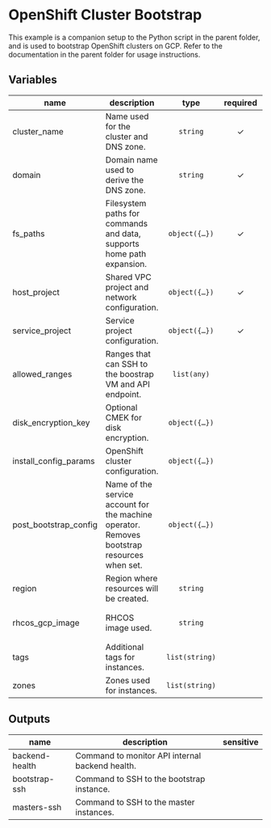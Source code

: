 # OpenShift Cluster Bootstrap

This example is a companion setup to the Python script in the parent folder, and is used to bootstrap OpenShift clusters on GCP. Refer to the documentation in the parent folder for usage instructions.

<!-- BEGIN TFDOC -->

## Variables

| name | description | type | required | default |
|---|---|:---:|:---:|:---:|
| cluster_name | Name used for the cluster and DNS zone. | <code>string</code> | ✓ |  |
| domain | Domain name used to derive the DNS zone. | <code>string</code> | ✓ |  |
| fs_paths | Filesystem paths for commands and data, supports home path expansion. | <code title="object&#40;&#123;&#10;  credentials       &#61; string&#10;  config_dir        &#61; string&#10;  openshift_install &#61; string&#10;  pull_secret       &#61; string&#10;  ssh_key           &#61; string&#10;&#125;&#41;">object&#40;&#123;&#8230;&#125;&#41;</code> | ✓ |  |
| host_project | Shared VPC project and network configuration. | <code title="object&#40;&#123;&#10;  default_subnet_name &#61; string&#10;  masters_subnet_name &#61; string&#10;  project_id          &#61; string&#10;  vpc_name            &#61; string&#10;  workers_subnet_name &#61; string&#10;&#125;&#41;">object&#40;&#123;&#8230;&#125;&#41;</code> | ✓ |  |
| service_project | Service project configuration. | <code title="object&#40;&#123;&#10;  project_id &#61; string&#10;&#125;&#41;">object&#40;&#123;&#8230;&#125;&#41;</code> | ✓ |  |
| allowed_ranges | Ranges that can SSH to the boostrap VM and API endpoint. | <code>list&#40;any&#41;</code> |  | <code>&#91;&#34;10.0.0.0&#47;8&#34;&#93;</code> |
| disk_encryption_key | Optional CMEK for disk encryption. | <code title="object&#40;&#123;&#10;  keyring    &#61; string&#10;  location   &#61; string&#10;  name       &#61; string&#10;  project_id &#61; string&#10;&#125;&#41;">object&#40;&#123;&#8230;&#125;&#41;</code> |  | <code>null</code> |
| install_config_params | OpenShift cluster configuration. | <code title="object&#40;&#123;&#10;  disk_size &#61; number&#10;  labels    &#61; map&#40;string&#41;&#10;  network &#61; object&#40;&#123;&#10;    cluster     &#61; string&#10;    host_prefix &#61; number&#10;    machine     &#61; string&#10;    service     &#61; string&#10;  &#125;&#41;&#10;  proxy &#61; object&#40;&#123;&#10;    http    &#61; string&#10;    https   &#61; string&#10;    noproxy &#61; string&#10;  &#125;&#41;&#10;&#125;&#41;">object&#40;&#123;&#8230;&#125;&#41;</code> |  | <code title="&#123;&#10;  disk_size &#61; 16&#10;  labels    &#61; &#123;&#125;&#10;  network &#61; &#123;&#10;    cluster     &#61; &#34;10.128.0.0&#47;14&#34;&#10;    host_prefix &#61; 23&#10;    machine     &#61; &#34;10.0.0.0&#47;16&#34;&#10;    service     &#61; &#34;172.30.0.0&#47;16&#34;&#10;  &#125;&#10;  proxy &#61; null&#10;&#125;">&#123;&#8230;&#125;</code> |
| post_bootstrap_config | Name of the service account for the machine operator. Removes bootstrap resources when set. | <code title="object&#40;&#123;&#10;  machine_op_sa_prefix &#61; string&#10;&#125;&#41;">object&#40;&#123;&#8230;&#125;&#41;</code> |  | <code>null</code> |
| region | Region where resources will be created. | <code>string</code> |  | <code>&#34;europe-west1&#34;</code> |
| rhcos_gcp_image | RHCOS image used. | <code>string</code> |  | <code>&#34;projects&#47;rhcos-cloud&#47;global&#47;images&#47;rhcos-47-83-202102090044-0-gcp-x86-64&#34;</code> |
| tags | Additional tags for instances. | <code>list&#40;string&#41;</code> |  | <code>&#91;&#34;ssh&#34;&#93;</code> |
| zones | Zones used for instances. | <code>list&#40;string&#41;</code> |  | <code>&#91;&#34;b&#34;, &#34;c&#34;, &#34;d&#34;&#93;</code> |

## Outputs

| name | description | sensitive |
|---|---|:---:|
| backend-health | Command to monitor API internal backend health. |  |
| bootstrap-ssh | Command to SSH to the bootstrap instance. |  |
| masters-ssh | Command to SSH to the master instances. |  |


<!-- END TFDOC -->
